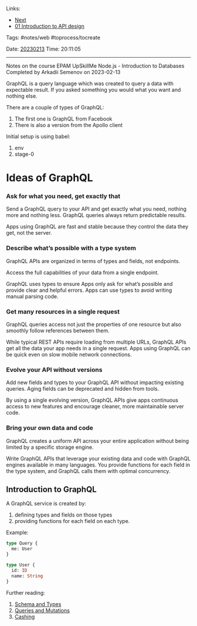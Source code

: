   
Links:
- [Next](02%20GraphQL%20Queries%20and%20mutations.md)
- [01 Introduction to API design](../API%20Design/01%20Introduction%20to%20API%20design.md)

Tags: #notes/web #toprocess/tocreate

Date: [20230213](../../../../200%20Diary/205%20Day/20230213.md)
Time: 20:11:05
_____

Notes on the course EPAM UpSkillMe Node.js - Introduction to Databases
Completed by Arkadii Semenov on 2023-02-13

GraphQL is a query language which was created to query a data with expectable result. If you asked something you would what you want and nothing else.

There are a couple of types of GraphQL:

1. The first one is GraphQL from Facebook
2. There is also a version from the Apollo client

Initial setup is using babel:

1. env
2. stage-0

# Ideas of GraphQL

### Ask for what you need, get exactly that

Send a GraphQL query to your API and get exactly what you need, nothing more and nothing less. GraphQL queries always return predictable results.

Apps using GraphQL are fast and stable because they control the data they get, not the server.

### Describe what’s possible with a type system

GraphQL APIs are organized in terms of types and fields, not endpoints.

Access the full capabilities of your data from a single endpoint.

GraphQL uses types to ensure Apps only ask for what’s possible and provide clear and helpful errors. Apps can use types to avoid writing manual parsing code.

### Get many resources in a single request

GraphQL queries access not just the properties of one resource but also smoothly follow references between them.

While typical REST APIs require loading from multiple URLs, GraphQL APIs get all the data your app needs in a single request. Apps using GraphQL can be quick even on slow mobile network connections.

### Evolve your API without versions

Add new fields and types to your GraphQL API without impacting existing queries. Aging fields can be deprecated and hidden from tools.

By using a single evolving version, GraphQL APIs give apps continuous access to new features and encourage cleaner, more maintainable server code.

### Bring your own data and code

GraphQL creates a uniform API across your entire application without being limited by a specific storage engine.

Write GraphQL APIs that leverage your existing data and code with GraphQL engines available in many languages. You provide functions for each field in the type system, and GraphQL calls them with optimal concurrency.

## Introduction to GraphQL

A GraphQL service is created by:

1. defining types and fields on those types
2. providing functions for each field on each type.

Example:

```graphql
type Query {
  me: User
}

type User {
  id: ID
  name: String
}
```

Further reading:

1. [Schema and Types](https://graphql.org/learn/schema/)
2. [Queries and Mutations](https://graphql.org/learn/queries/#fields)
3. [Cashing](https://graphql.org/learn/caching/)
